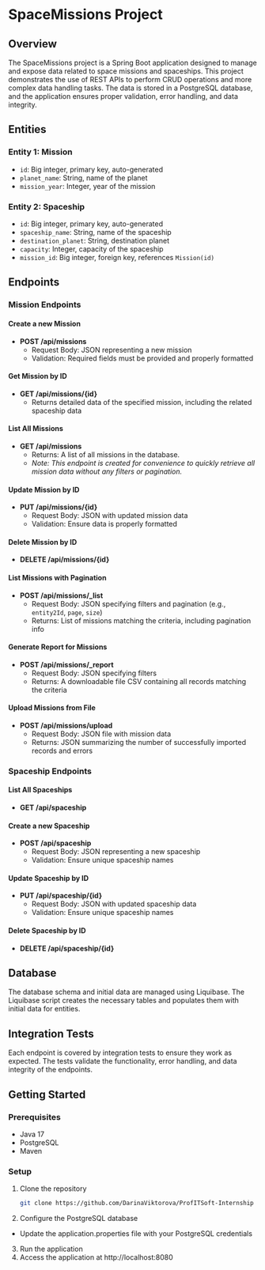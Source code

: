 # SpaceMissions Project

## Overview

The SpaceMissions project is a Spring Boot application designed to manage and expose data related to space missions and spaceships. This project demonstrates the use of REST APIs to perform CRUD operations and more complex data handling tasks. The data is stored in a PostgreSQL database, and the application ensures proper validation, error handling, and data integrity.

## Entities

### Entity 1: Mission
- `id`: Big integer, primary key, auto-generated
- `planet_name`: String, name of the planet
- `mission_year`: Integer, year of the mission

### Entity 2: Spaceship
- `id`: Big integer, primary key, auto-generated
- `spaceship_name`: String, name of the spaceship
- `destination_planet`: String, destination planet
- `capacity`: Integer, capacity of the spaceship
- `mission_id`: Big integer, foreign key, references `Mission(id)`

## Endpoints

### Mission Endpoints

#### Create a new Mission

- **POST /api/missions**
  - Request Body: JSON representing a new mission
  - Validation: Required fields must be provided and properly formatted

#### Get Mission by ID
- **GET /api/missions/{id}**
  - Returns detailed data of the specified mission, including the related spaceship data
 
#### List All Missions
- **GET /api/missions**
  - Returns: A list of all missions in the database.
  - _Note: This endpoint is created for convenience to quickly retrieve all mission data without any filters or pagination._

#### Update Mission by ID
- **PUT /api/missions/{id}**
  - Request Body: JSON with updated mission data
  - Validation: Ensure data is properly formatted

#### Delete Mission by ID
- **DELETE /api/missions/{id}**

#### List Missions with Pagination
- **POST /api/missions/_list**
  - Request Body: JSON specifying filters and pagination (e.g., `entity2Id`, `page`, `size`)
  - Returns: List of missions matching the criteria, including pagination info

#### Generate Report for Missions
- **POST /api/missions/_report**
  - Request Body: JSON specifying filters
  - Returns: A downloadable file CSV containing all records matching the criteria

#### Upload Missions from File
- **POST /api/missions/upload**
  - Request Body: JSON file with mission data
  - Returns: JSON summarizing the number of successfully imported records and errors

### Spaceship Endpoints

#### List All Spaceships
- **GET /api/spaceship**

#### Create a new Spaceship
- **POST /api/spaceship**
  - Request Body: JSON representing a new spaceship
  - Validation: Ensure unique spaceship names

#### Update Spaceship by ID
- **PUT /api/spaceship/{id}**
  - Request Body: JSON with updated spaceship data
  - Validation: Ensure unique spaceship names

#### Delete Spaceship by ID
- **DELETE /api/spaceship/{id}**

## Database

The database schema and initial data are managed using Liquibase. The Liquibase script creates the necessary tables and populates them with initial data for entities.

## Integration Tests

Each endpoint is covered by integration tests to ensure they work as expected. The tests validate the functionality, error handling, and data integrity of the endpoints.

## Getting Started

### Prerequisites
- Java 17
- PostgreSQL
- Maven

### Setup
1. Clone the repository
   ```bash
   git clone https://github.com/DarinaViktorova/ProfITSoft-Internship

2. Configure the PostgreSQL database

- Update the application.properties file with your PostgreSQL credentials

3. Run the application 
4. Access the application at http://localhost:8080
